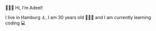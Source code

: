 🙋🏻‍♂️ Hi, I’m Adeel!

I live in Hamburg ⚓️, I am 30 years old 🧔🏻‍♂️ and I am currently learning coding 💻

<!---
AdeelB91/AdeelB91 is a ✨ special ✨ repository because its `README.md` (this file) appears on your GitHub profile.
You can click the Preview link to take a look at your changes.
--->
